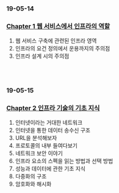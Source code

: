 ### 19-05-14
### [Chapter 1 웹 서비스에서 인프라의 역할](https://github.com/src8655/cafe24_6/tree/master/3.%EC%9D%B8%ED%94%84%EB%9D%BC/Chapter%201%20%EC%9B%B9%20%EC%84%9C%EB%B9%84%EC%8A%A4%EC%97%90%EC%84%9C%20%EC%9D%B8%ED%94%84%EB%9D%BC%EC%9D%98%20%EC%97%AD%ED%95%A0)
1. 웹 서비스 구축에 관련된 인프라 영역 
1. 인프라의 요건 정의에서 운용까지의 주의점 
1. 인프라 설계 시의 주의점 
### 　
### 19-05-15
### [Chapter 2 인프라 기술의 기초 지식](https://github.com/src8655/cafe24_6/tree/master/3.%EC%9D%B8%ED%94%84%EB%9D%BC/Chapter%202%20%EC%9D%B8%ED%94%84%EB%9D%BC%20%EA%B8%B0%EC%88%A0%EC%9D%98%20%EA%B8%B0%EC%B4%88%20%EC%A7%80%EC%8B%9D)
1. 인터넷이라는 거대한 네트워크 
2. 인터넷을 통한 데이터 송수신 구조 
2. URL을 분석해보자 
2. 프로토콜의 내부 들여다보기 
2. 네트워크 보안 이야기 
2. 인프라 요소의 스펙을 읽는 방법과 선택 방법 
2. 성능과 데이터에 관한 기초 지식 
2. 다중화의 구조
2. 암호화와 해시화 

